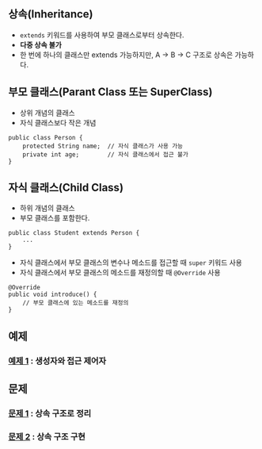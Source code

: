 ## 상속(Inheritance)
- `extends` 키워드를 사용하여 부모 클래스로부터 상속한다.  
- **다중 상속 불가**
- 한 번에 하나의 클래스만 extends 가능하지만, A -> B -> C 구조로 상속은 가능하다.

## 부모 클래스(Parant Class 또는 SuperClass)
- 상위 개념의 클래스  
- 자식 클래스보다 작은 개념  
```
public class Person {
    protected String name;  // 자식 클래스가 사용 가능
    private int age;        // 자식 클래스에서 접근 불가
}
```

## 자식 클래스(Child Class)
- 하위 개념의 클래스
- 부모 클래스를 포함한다.
```
public class Student extends Person {
    ...
}
```
- 자식 클래스에서 부모 클래스의 변수나 메소드를 접근할 때 `super` 키워드 사용
- 자식 클래스에서 부모 클래스의 메소드를 재정의할 때 `@Override` 사용
```
@Override
public void introduce() {
	// 부모 클래스에 있는 메소드를 재정의
}
```

## 예제
### [예제 1](ex01) : 생성자와 접근 제어자

## 문제
### [문제 1](quiz01/README.md) : 상속 구조로 정리
### [문제 2](quiz02/README.md) : 상속 구조 구현
